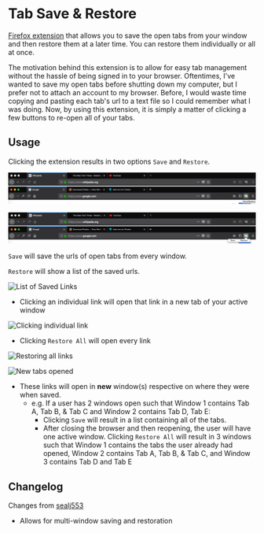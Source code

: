 # Tab Save & Restore

[Firefox extension](https://addons.mozilla.org/en-US/firefox/addon/tab-save-restore/) that allows you to save the open tabs from your window and then restore them at a later time. You can restore them individually or all at once.

The motivation behind this extension is to allow for easy tab management without the hassle of being signed in to your browser. Oftentimes, I've wanted to save my open tabs before shutting down my computer, but I prefer not to attach an account to my browser. Before, I would waste time copying and pasting each tab's url to a text file so I could remember what I was doing. Now, by using this extension, it is simply a matter of clicking a few buttons to re-open all of your tabs.

## Usage

Clicking the extension results in two options ```Save``` and ```Restore```.

![Location of Extension](docs/location.png)

![Options within Extension](docs/click.png)

```Save``` will save the urls of open tabs from every window.

```Restore``` will show a list of the saved urls.

![List of Saved Links](docs/restore.png)

- Clicking an individual link will open that link in a new tab of your active window

![Clicking individual link](docs/wikipedia.png)

- Clicking ```Restore All``` will open every link

![Restoring all links](docs/restore_all.png)

![New tabs opened](docs/final.png)
  - These links will open in **new** window(s) respective on where they were when saved.
    - e.g. If a user has 2 windows open such that Window 1 contains Tab A, Tab B, & Tab C and Window 2 contains Tab D, Tab E: 
      - Clicking ```Save``` will result in a list containing all of the tabs.
      - After closing the browser and then reopening, the user will have one active window. Clicking ```Restore All``` will result in 3 windows such that Window 1 contains the tabs the user already had opened, Window 2 contains Tab A, Tab B, & Tab C, and Window 3 contains Tab D and Tab E

## Changelog

Changes from [sealj553](https://github.com/avbhatt/tabs/pull/1)
- Allows for multi-window saving and restoration

